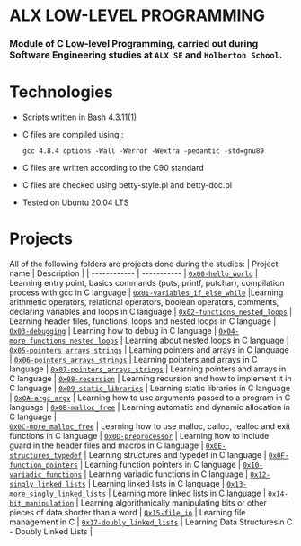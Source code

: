 # ALX LOW-LEVEL PROGRAMMING
### Module of C Low-level Programming, carried out during Software Engineering studies at ```ALX SE``` and ```Holberton School```.


# Technologies
* Scripts written in Bash 4.3.11(1)
* C files are compiled using :

      gcc 4.8.4 options -Wall -Werror -Wextra -pedantic -std=gnu89
* C files are written according to the C90 standard
* C files are checked using betty-style.pl and betty-doc.pl
* Tested on Ubuntu 20.04 LTS

# Projects
All of the following folders are projects done during the studies:
| Project name | Description |
| ------------ | ----------- |
[`0x00-hello_world`](https://github.com/iankisali/alx-low_level_programming/tree/master/0x00-hello_world) | Learning entry point, basics commands (puts, printf, putchar), compilation process with gcc in C language |
[`0x01-variables_if_else_while`](https://github.com/iankisali/alx-low_level_programming/tree/master/0x01-variables_if_else_while) |Learning arithmetic operators, relational operators, boolean operators, comments, declaring variables and loops in C language  |
[`0x02-functions_nested_loops`](https://github.com/iankisali/alx-low_level_programming/tree/master/0x02-functions_nested_loops) | Learning header files, functions, loops and nested loops in C language |
[`0x03-debugging`](https://github.com/iankisali/alx-low_level_programming/tree/master/0x03-debugging) | Learning how to debug in C language |
[`0x04-more_functions_nested_loops`](https://github.com/iankisali/alx-low_level_programming/tree/master/0x04-more_functions_nested_loops) | Learning about nested loops in C language | 
[`0x05-pointers_arrays_strings`](https://github.com/iankisali/alx-low_level_programming/tree/master/0x05-pointers_arrays_strings) | Learning pointers and arrays in C language |
[`0x06-pointers_arrays_strings`](https://github.com/iankisali/alx-low_level_programming/tree/master/0x06-pointers_arrays_strings) | Learning pointers and arrays in C language |
[`0x07-pointers_arrays_strings`](https://github.com/iankisali/alx-low_level_programming/tree/master/0x07-pointers_arrays_strings) | Learning pointers and arrays in C language | 
[`0x08-recursion`](https://github.com/iankisali/alx-low_level_programming/tree/master/0x08-recursion) | Learning recursion and how to implement it in C language |
[`0x09-static_libraries`](https://github.com/iankisali/alx-low_level_programming/tree/master/0x09-static_libraries) | Learning static libraries in C language |
[`0x0A-argc_argv`](https://github.com/iankisali/alx-low_level_programming/tree/master/0x0A-argc_argv) | Learning how to use arguments passed to a program in C language |
 [`0x0B-malloc_free`](https://github.com/iankisali/alx-low_level_programming/tree/master/0x0B-malloc_free) | Learning automatic and dynamic allocation in C language |  
 [`0x0C-more_malloc_free`](https://github.com/iankisali/alx-low_level_programming/tree/master/0x0C-more_malloc_free) | Learning how to use malloc, calloc, realloc and exit functions in C language |
[`0x0D-preprocessor`](https://github.com/iankisali/alx-low_level_programming/tree/master/0x0D-preprocessor) | Learning how to include guard in the header files and macros in C language |
[`0x0E-structures_typedef`](https://github.com/iankisali/alx-low_level_programming/tree/master/0x0E-structures_typedef) | Learning structures and typedef in C language |
[`0x0F-function_pointers`](https://github.com/iankisali/alx-low_level_programming/tree/master/0x0F-function_pointers) | Learning function pointers in C language |
[`0x10-variadic_functions`](https://github.com/iankisali/alx-low_level_programming/tree/master/0x10-variadic_functions)  | Learning variadic functions in C language |
[`0x12-singly_linked_lists`](https://github.com/iankisali/alx-low_level_programming/tree/master/0x12-singly_linked_lists) | Learning linked lists in C language |
[`0x13-more_singly_linked_lists`](https://github.com/iankisali/alx-low_level_programming/tree/master/0x13-more_singly_linked_lists) | Learning more linked lists in C language |
[`0x14-bit_manipulation`](https://github.com/iankisali/alx-low_level_programming/tree/master/0x14-bit_manipulation) | Learning algorithmically manipulating bits or other pieces of data shorter than a word |
[`0x15-file_io`](https://github.com/iankisali/alx-low_level_programming/tree/master/0x15-file_io) | Learning file management in C |
[`0x17-doubly_linked_lists`](https://github.com/iankisali/alx-low_level_programming/tree/master/0x17-doubly_linked_lists) | Learning Data Structuresin C - Doubly Linked Lists |

